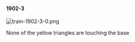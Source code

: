 #### 1902-3
![train-1902-3-0.png](https://github.com/lil-lab/nlvr/raw/master/nlvr/train/images/28/train-1902-3-0.png "train-1902-3-0.png")

None of the yellow triangles are touching the base